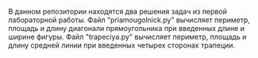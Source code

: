 В данном репозитории находятся два решения задач из первой лабораторной работы. Файл "priamougolnick.py" вычисляет периметр, площадь и длину диагонали прямоугольника при введенных длине и ширине фигуры. Файл "trapeciya.py" вычисляет периметр, площадь и длину средней линии при введенных четырех сторонах трапеции.
